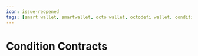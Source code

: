 ```yaml
---
icon: issue-reopened
tags: [smart wallet, smartwallet, octo wallet, octodefi wallet, condition]
---
```


# Condition Contracts

